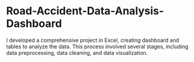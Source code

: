 # Road-Accident-Data-Analysis-Dashboard
I developed a comprehensive project in Excel, creating dashboard and tables to analyze the data. This process involved several stages, including data preprocessing, data cleaning, and data visualization.
